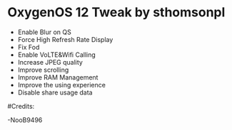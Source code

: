 # OxygenOS 12 Tweak by sthomsonpl
 
- Enable Blur on QS
- Force High Refresh Rate Display
- Fix Fod
- Enable VoLTE&Wifi Calling
- Increase JPEG quality
- Improve scrolling
- Improve RAM Management 
- Improve the using experience
- Disable share usage data

#Credits:

-NooB9496